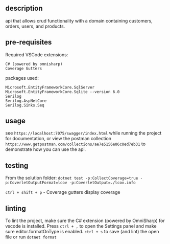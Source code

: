 ## description
api that allows crud functionality with a domain containing customers, orders, users, and products.

## pre-requisites
Required VSCode extensions:
```
C# (powered by omnisharp)
Coverage Gutters
```
packages used: 
```
Microsoft.EntityFrameworkCore.SqlServer
Microsoft.EntityFrameworkCore.Sqlite --version 6.0
Serilog
Serilog.AspNetCore
Serilog.Sinks.Seq
```

## usage
see `https://localhost:7075/swagger/index.html` while running the project for documentation, or view the postman collection `https://www.getpostman.com/collections/ae7e5156e06c0ed7eb31` to demonstrate how you can use the api.
## testing
From the solution folder: `dotnet test -p:CollectCoverage=true -p:CoverletOutputFormat=lcov -p:CoverletOutput=./lcov.info`

`ctrl + shift + p` - Coverage gutters display coverage

## linting
To lint the project, make sure the C# extension (powered by OmniSharp) for vscode is installed.
Press `ctrl + ,` to open the Settings panel and make sure editor.formatOnType is enabled.
`ctrl + s` to save (and lint) the open file or run `dotnet format`